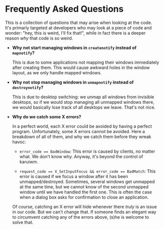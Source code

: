 Frequently Asked Questions
==========================

This is a collection of questions that may arise when looking at the code. It's
primarly targeted at developers who may look at a piece of code and wonder:
"hey, this is weird, I'll fix that!", while in fact there is a deeper reason
*why* that code is so weird.


* **Why not start managing windows in `createnotify` instead of `mapnotify`?**

  This is due to some applications not mapping their windows immediately after
  creating them. This would cause awkward holes in the window layout, as we only
  handle mapped windows.

* **Why not stop managing windows in `unmapnotify` instead of `destroynotify`?**

  This is due to desktop switching: we unmap all windows from invisible
  desktops, so if we would stop managing all unmapped windows there, we would
  basically lose track of all desktops we leave. That's not nice.

* **Why do we catch some X errors?**

  In a perfect world, each X error could be avoided by having a perfect program.
  Unfortunately, some X errors cannot be avoided. Here a breakdown of all of
  them, and why we catch them before they wreak havoc:

    * `error_code == BadWindow`: This error is caused by clients, no matter
      what. We don't know why. Anyway, it's beyond the control of karuiwm.

    * `request_code == X_SetInputFocus && error_code == BadMatch`: This error is
      caused if we focus a window after it has been unmapped/destroyed.
      Sometimes, several windows get unmapped at the same time, but we cannot
      know of the second unmapped window until we have handled the first one.
      This is often the case when a dialog box asks for confirmation to close an
      application.

  Of course, catching an X error will hide whenever there *truly* is an issue in
  our code. But we can't change that. If someone finds an elegant way to
  circumvent catching any of the errors above, (s)he is welcome to solve that.
